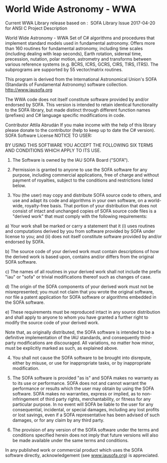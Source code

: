# World Wide Astronomy - WWA
Current WWA Library release based on :  SOFA Library Issue 2017-04-20 for ANSI C
Project Description

World Wide Astronomy - WWA
Set of C# algorithms and procedures that implement standard models used in fundamental astronomy.
Offers more than 160 routines for fundamental astronomy, including time scales (including dealing with leap seconds), Earth rotation, sidereal time, precession, nutation, polar motion, astrometry and transforms between various reference systems (e.g. BCRS, ICRS, GCRS, CIRS, TIRS, ITRS). The subprograms are supported by 55 vector/matrix routines.

This program is derived from the International Astronomical Union's
SOFA (Standards of Fundamental Astronomy) software collection.
http://www.iausofa.org

The WWA code does not itself constitute software provided by and/or endorsed by SOFA.
This version is intended to retain identical functionality to the SOFA library, but
made distinct through different function names (prefixes) and C# language specific
modifications in code.

Contributor
Attila Abrudán
If you make income with the help of this library please donate to the contributor (help to keep up to date the C# version).
SOFA Software License
NOTICE TO USER:

BY USING THIS SOFTWARE YOU ACCEPT THE FOLLOWING SIX TERMS AND
CONDITIONS WHICH APPLY TO ITS USE.

1. The Software is owned by the IAU SOFA Board ("SOFA").

2. Permission is granted to anyone to use the SOFA software for any
purpose, including commercial applications, free of charge and
without payment of royalties, subject to the conditions and
restrictions listed below.

3. You (the user) may copy and distribute SOFA source code to others,
and use and adapt its code and algorithms in your own software,
on a world-wide, royalty-free basis. That portion of your
distribution that does not consist of intact and unchanged copies
of SOFA source code files is a "derived work" that must comply
with the following requirements:

a) Your work shall be marked or carry a statement that it
(i) uses routines and computations derived by you from
software provided by SOFA under license to you; and
(ii) does not itself constitute software provided by and/or
endorsed by SOFA.

b) The source code of your derived work must contain descriptions
of how the derived work is based upon, contains and/or differs
from the original SOFA software.

c) The names of all routines in your derived work shall not
include the prefix "iau" or "sofa" or trivial modifications
thereof such as changes of case.

d) The origin of the SOFA components of your derived work must
not be misrepresented; you must not claim that you wrote the
original software, nor file a patent application for SOFA
software or algorithms embedded in the SOFA software.

e) These requirements must be reproduced intact in any source
distribution and shall apply to anyone to whom you have
granted a further right to modify the source code of your
derived work.

Note that, as originally distributed, the SOFA software is
intended to be a definitive implementation of the IAU standards,
and consequently third-party modifications are discouraged. All
variations, no matter how minor, must be explicitly marked as
such, as explained above.

4. You shall not cause the SOFA software to be brought into
disrepute, either by misuse, or use for inappropriate tasks, or
by inappropriate modification.

5. The SOFA software is provided "as is" and SOFA makes no warranty
as to its use or performance. SOFA does not and cannot warrant
the performance or results which the user may obtain by using the
SOFA software. SOFA makes no warranties, express or implied, as
to non-infringement of third party rights, merchantability, or
fitness for any particular purpose. In no event will SOFA be
liable to the user for any consequential, incidental, or special
damages, including any lost profits or lost savings, even if a
SOFA representative has been advised of such damages, or for any
claim by any third party.

6. The provision of any version of the SOFA software under the terms
and conditions specified herein does not imply that future
versions will also be made available under the same terms and
conditions.

In any published work or commercial product which uses the SOFA
software directly, acknowledgement (see www.iausofa.org) is
appreciated.
